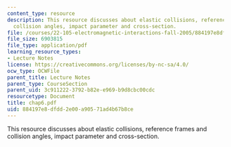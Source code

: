 ```yaml
---
content_type: resource
description: This resource discusses about elastic collisions, reference frames and
  collision angles, impact parameter and cross-section.
file: /courses/22-105-electromagnetic-interactions-fall-2005/884197e8dfdd2e00a90571ad4b67b8ce_chap6.pdf
file_size: 6903815
file_type: application/pdf
learning_resource_types:
- Lecture Notes
license: https://creativecommons.org/licenses/by-nc-sa/4.0/
ocw_type: OCWFile
parent_title: Lecture Notes
parent_type: CourseSection
parent_uid: 3c911222-3792-b82e-e969-b9d8cbc00cdc
resourcetype: Document
title: chap6.pdf
uid: 884197e8-dfdd-2e00-a905-71ad4b67b8ce
---
```

This resource discusses about elastic collisions, reference frames and collision angles, impact parameter and cross-section.